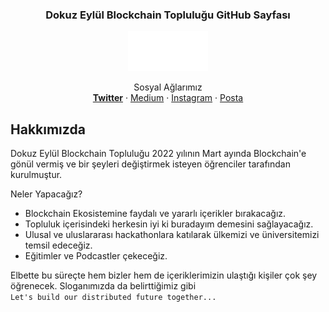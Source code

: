 <h3 align="center">Dokuz Eylül Blockchain Topluluğu GitHub Sayfası</h3>
<div align="center">
  <a href="https://blockchaindeu.com">
    <img src="/profile/logo.png" alt="Logo" width="128" height="64">
  </a>

  <p align="center">
    Sosyal Ağlarımız
    <br />
    <a href="https://twitter.com/blockchainDEU"><strong>Twitter</strong></a>
    ·
<a href="https://blockchaindeu.medium.com/">Medium</a>
    ·
    <a href="https://www.instagram.com/blockchaindeu/">Instagram</a>
    ·
    <a href="mailto:contact@blockchaindeu.com">Posta</a>
  </p>
</div>

## Hakkımızda

Dokuz Eylül Blockchain Topluluğu 2022 yılının Mart ayında Blockchain'e gönül vermiş ve bir şeyleri değiştirmek isteyen öğrenciler tarafından kurulmuştur.

Neler Yapacağız?
* Blockchain Ekosistemine faydalı ve yararlı içerikler bırakacağız.
* Topluluk içerisindeki herkesin iyi ki buradayım demesini sağlayacağız.
* Ulusal ve uluslararası hackathonlara katılarak ülkemizi ve üniversitemizi temsil edeceğiz.
* Eğitimler ve Podcastler çekeceğiz.

Elbette bu süreçte hem bizler hem de içeriklerimizin ulaştığı kişiler çok şey öğrenecek.
Sloganımızda da belirttiğimiz gibi</br>
`Let's build our distributed future together...`
